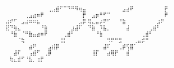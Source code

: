 ⠀⠀⠀⠀⠀⠀⠀⠀⠀⠀⠀⢀⣠⣾⠋⠉⠙⠛⠻⢶⣤
⠀⠀⠀⠀⠀⠀⠀⠀⠀⣠⣴⠟⠀⠀⠀⠀⠀⠀⠀⠀⡟
⠀⠀⠀⠀⠀⢀⣠⣴⠶⠟⠀⠀⠀⠀⠀⠀⠀⠀⠀⠀⡟
⠀⣠⡶⠛⠋⠉⠀⠀⠀⠀⠀⠀⠀⠀⠀⠀⠀⠀⠀⠀⠟
⣴⠞⠋⠀⣠⣴⠶⠶⣦⠀⠀⠀⠀⠀⠀⠀⠀⠀⠀⣠⡿
⢿⣄⣤⡴⠟⠋⠀⠀⠘⣷⠀⠀⠀⠀⠀⠀⠀⠀⣰⠟⠀
⣟⠙⢷⣄⠀⠀⠀⠀⠀⠘⣷⠀⠀⠀⠀⠀⠀⣰⣼⠏⠀
⠙⣷⠀⠹⣧⡀⠀⠀⠀⠀⣼⠀⠀⠀⠀⠀⢀⣾⠃⠀⠀
⠀⠘⣷⠀⠈⠛⣷⣤⣴⠶⠟⠀⠀⠀⠀⢀⣾⠃⠀⠀⠀
⠀⠀⠘⣷⠀⠀⠀⠀⠀⠀⠀⠀⠀⠀⢀⣾⠃⠀⠀⠀⠀
⠀⠀⠀⠈⢷⠀⠀⠀⠀⠀⠀⠀⠀⠀⢸⡇⠀⠀⠀⠀⠀
⠀⠀⠀⠀⠀⠻⠟⠛⣻⠀⠀⠀⢀⣤⡾⠛⠀⠀⠀⠀⠀
⠀⠀⠀⠀⠀⠀⣴⠟⠀⠀⠀⣠⣾⡿⠀⠀⠀⠀⠀⠀⠀
⠀⠀⠀⠀⣼⠏⠀⠀⢀⡾⢫⣿⠁⠀⠀⠀⠀⠀⠀⠀⠀
⠀⠀⣼⠏⠀⠀⢠⣾⠋⠀⢀⡿⠀⠀⠀⠀⠀⠀⠀⠀⠀
⠀⢸⡏⠀⠀⣴⢿⡟⠀⠀⣾⠀⠀⠀⠀⠀⠀⠀⠀⠀⠀
⠀⢷⣄⣾⠋⠘⣧⡀⢰⡟⠀⠀⠀⠀⠀⠀⠀⠀⠀⠀⠀
